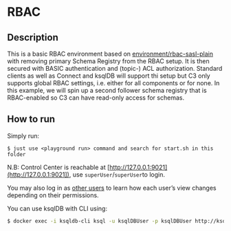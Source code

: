 # RBAC

## Description

This is a basic RBAC environment based on [environment/rbac-sasl-plain](https://github.com/vdesabou/kafka-docker-playground/tree/master/environment/rbac-sasl-plain) with removing primary Schema Registry from the RBAC setup. It is then secured with BASIC authentication and (topic-) ACL authorization. Standard clients as well as Connect and ksqlDB will support thi setup but C3 only supports global RBAC settings, i.e. either for all components or for none. In this example, we will spin up a second follower schema registry that is RBAC-enabled so C3 can have read-only access for schemas.

## How to run

Simply run:

```
$ just use <playground run> command and search for start.sh in this folder
```

N.B: Control Center is reachable at [http://127.0.0.1:9021](http://127.0.0.1:9021]), use `superUser`/`superUser`to login.

You may also log in as [other users](https://github.com/confluentinc/cp-demo/tree/5.4.1-post/scripts//security/ldap_users) to learn how each user’s view changes depending on their permissions.

You can use ksqlDB with CLI using:

```bash
$ docker exec -i ksqldb-cli ksql -u ksqlDBUser -p ksqlDBUser http://ksqldb-server:8088
```